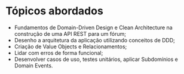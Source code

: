 # Tópicos abordados

- Fundamentos de Domain-Driven Design e Clean Architecture na construção de uma API REST para um fórum;
- Desenho a arquitetura da aplicação utilizando conceitos de DDD;
- Criação de Value Objects e Relacionamentos;
- Lidar com erros de forma funcional;
- Desenvolver casos de uso, testes unitários, aplicar Subdomínios e Domain Events.
